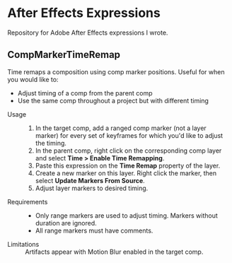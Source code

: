 # After Effects Expressions

Repository for Adobe After Effects expressions I wrote.

## CompMarkerTimeRemap

Time remaps a composition using comp marker positions. Useful for when you would like to:

- Adjust timing of a comp from the parent comp
- Use the same comp throughout a project but with different timing

<dl>
  <dt>Usage</dt>
  <dd>
    <ol>
      <li>In the target comp, add a ranged comp marker (not a layer marker) for every set of keyframes for which you'd like to adjust the timing.</li>
      <li>In the parent comp, right click on the corresponding comp layer and select <strong>Time > Enable Time Remapping</strong>.</li>
      <li>Paste this expression on the <strong>Time Remap</strong> property of the layer.
      <li>Create a new marker on this layer. Right click the marker, then select <strong>Update Markers From Source</strong>.</li>
      <li>Adjust layer markers to desired timing.</li>
    </ol>
  </dd>
  <dt>Requirements</dt>
  <dd>
   <ul>
     <li>Only range markers are used to adjust timing. Markers without duration are ignored.</li>
     <li>All range markers must have comments.</li>
   </ul>
  </dd>
  <dt>Limitations</dt>
  <dd>
  Artifacts appear with Motion Blur enabled in the target comp.
  </dd>
</dl>